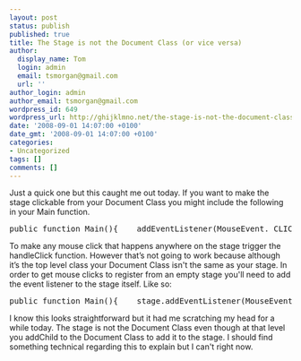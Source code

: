 ```yaml
---
layout: post
status: publish
published: true
title: The Stage is not the Document Class (or vice versa)
author:
  display_name: Tom
  login: admin
  email: tsmorgan@gmail.com
  url: ''
author_login: admin
author_email: tsmorgan@gmail.com
wordpress_id: 649
wordpress_url: http://ghijklmno.net/the-stage-is-not-the-document-class-or-vice-versa/
date: '2008-09-01 14:07:00 +0100'
date_gmt: '2008-09-01 14:07:00 +0100'
categories:
- Uncategorized
tags: []
comments: []
---
```

<!-- more -->

<p>Just a quick one but this caught me out today. If you want to make the stage clickable from your Document Class you might include the following in your Main function.
<pre>public function Main(){    addEventListener(MouseEvent. CLICK,handleClick);}</pre>To make any mouse click that happens anywhere on the stage trigger the handleClick function. However that&#8217;s not going to work because although it&#8217;s the top level class your Document Class isn't the same as your stage. In order to get mouse clicks to register from an empty stage you'll need to add the event listener to the stage itself. Like so:
<pre>public function Main(){    stage.addEventListener(MouseEvent. CLICK,handleClick);}</pre>I know this looks straightforward but it had me scratching my head for a while today. The stage is not the Document Class even though at that level you addChild to the Document Class to add it to the stage. I should find something technical regarding this to explain but I can't right now.</p>

